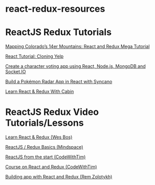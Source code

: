 # react-redux-resources

<h1>ReactJS Redux Tutorials</h1>
<p>
  <a href="https://appendto.com/2016/10/mapping-colorados-14er-mountains-with-react-and-redux-mega-tutorial/">Mapping Colorado’s 14er Mountains: React and Redux Mega Tutorial</a>
</p>
<p>
  <a href="https://www.fullstackreact.com/articles/react-tutorial-cloning-yelp/">React Tutorial: Cloning Yelp</a>
</p>
<p>
  <a href="http://sahatyalkabov.com/create-a-character-voting-app-using-react-nodejs-mongodb-and-socketio/">Create a character voting app using React, Node.js, MongoDB and Socket.IO</a>
</p>
<p>
  <a href="https://www.syncano.io/blog/build-pokemon-radar-app/">Build a Pokémon Radar App in React with Syncano</a>
</p>
<p>
  <a href="http://cabin.getstream.io/">Learn React & Redux With Cabin</a>
</p>
 
 
<h1>ReactJS Redux Video Tutorials/Lessons</h1>
<p>
  <a href="https://learnredux.com/">Learn React & Redux (Wes Bos)</a>
</p>
<p>
  <a href="https://www.youtube.com/watch?v=qrsle5quS7A&list=PL55RiY5tL51rrC3sh8qLiYHqUV3twEYU">ReactJS / Redux Basics (Mindspace)</a>
</p>
<p>
  <a href="https://www.youtube.com/watch?v=BwAakF_VUV8&list=PLoAsubXIl8uJugGO_VFB0Q0xe3r0Jk6C9">ReactJS from the start (CodeWithTim)</a>
</p>
<p>
  <a href="https://www.youtube.com/watch?v=QW4WxcsjBvs&index=17&list=PLoAsubXIl8uJugGO_VFB0Q0xe3r0Jk6C9">Course on React and Redux (CodeWithTim)</a>
</p>
<p>
  <a href="https://www.youtube.com/watch?v=5oiXG9f6GO0&list=PLuNEz8XtB51K-x3bwCC9uNM_cxXaiCcRY">Building app with React and Redux (Rem Zolotykh)</a>
</p>


